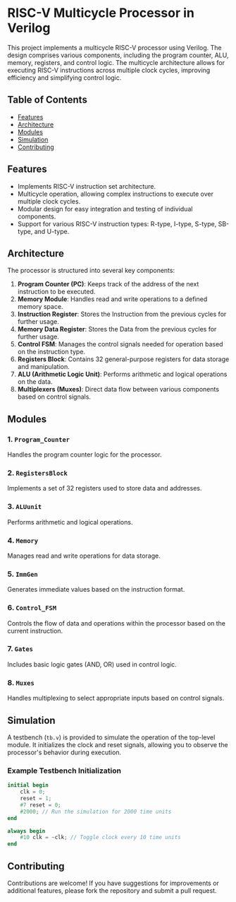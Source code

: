 # RISC-V Multicycle Processor in Verilog

This project implements a multicycle RISC-V processor using Verilog. The design comprises various components, including the program counter, ALU, memory, registers, and control logic. The multicycle architecture allows for executing RISC-V instructions across multiple clock cycles, improving efficiency and simplifying control logic.

## Table of Contents

- [Features](#features)
- [Architecture](#architecture)
- [Modules](#modules)
- [Simulation](#simulation)
- [Contributing](#contributing)

## Features

- Implements RISC-V instruction set architecture.
- Multicycle operation, allowing complex instructions to execute over multiple clock cycles.
- Modular design for easy integration and testing of individual components.
- Support for various RISC-V instruction types: R-type, I-type, S-type, SB-type, and U-type.

## Architecture

The processor is structured into several key components:

1. **Program Counter (PC)**: Keeps track of the address of the next instruction to be executed.
2. **Memory Module**: Handles read and write operations to a defined memory space.
3. **Instruction Register**: Stores the Instruction from the previous cycles for further usage.
4. **Memory Data Register**: Stores the Data from the previous cycles for further usage.
5. **Control FSM**: Manages the control signals needed for operation based on the instruction type.
6. **Registers Block**: Contains 32 general-purpose registers for data storage and manipulation.
7. **ALU (Arithmetic Logic Unit)**: Performs arithmetic and logical operations on the data.
8. **Multiplexers (Muxes)**: Direct data flow between various components based on control signals.


## Modules

### 1. `Program_Counter`
Handles the program counter logic for the processor.

### 2. `RegistersBlock`
Implements a set of 32 registers used to store data and addresses.

### 3. `ALUunit`
Performs arithmetic and logical operations.

### 4. `Memory`
Manages read and write operations for data storage.

### 5. `ImmGen`
Generates immediate values based on the instruction format.

### 6. `Control_FSM`
Controls the flow of data and operations within the processor based on the current instruction.

### 7. `Gates`
Includes basic logic gates (AND, OR) used in control logic.

### 8. `Muxes`
Handles multiplexing to select appropriate inputs based on control signals.



## Simulation

A testbench (`tb.v`) is provided to simulate the operation of the top-level module. It initializes the clock and reset signals, allowing you to observe the processor's behavior during execution.

### Example Testbench Initialization
```verilog
initial begin
    clk = 0;
    reset = 1;
    #7 reset = 0;
    #2000; // Run the simulation for 2000 time units
end

always begin
    #10 clk = ~clk; // Toggle clock every 10 time units
end
```

## Contributing

Contributions are welcome! If you have suggestions for improvements or additional features, please fork the repository and submit a pull request.

